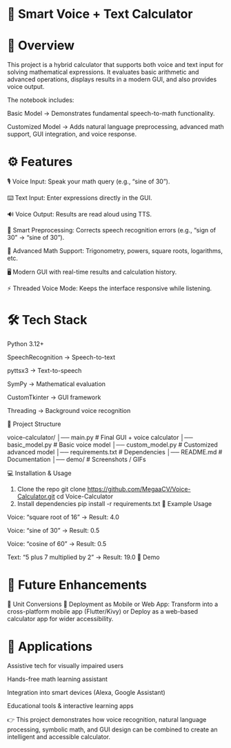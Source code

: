# **🎤 Smart Voice + Text Calculator**
# **📌 Overview**

This project is a hybrid calculator that supports both voice and text input for solving mathematical expressions.
It evaluates basic arithmetic and advanced operations, displays results in a modern GUI, and also provides voice output.

The notebook includes:

Basic Model → Demonstrates fundamental speech-to-math functionality.

Customized Model → Adds natural language preprocessing, advanced math support, GUI integration, and voice response.

# **⚙️ Features**

🎙️ Voice Input: Speak your math query (e.g., “sine of 30”).

⌨️ Text Input: Enter expressions directly in the GUI.

🔊 Voice Output: Results are read aloud using TTS.

🧠 Smart Preprocessing: Corrects speech recognition errors (e.g., “sign of 30” → “sine of 30”).

📐 Advanced Math Support: Trigonometry, powers, square roots, logarithms, etc.

🖥️ Modern GUI with real-time results and calculation history.

⚡ Threaded Voice Mode: Keeps the interface responsive while listening.

# **🛠️ Tech Stack**

Python 3.12+

SpeechRecognition
 → Speech-to-text

pyttsx3
 → Text-to-speech

SymPy
 → Mathematical evaluation

CustomTkinter
 → GUI framework

Threading → Background voice recognition

📂 Project Structure

voice-calculator/
│── main.py              # Final GUI + voice calculator
│── basic_model.py       # Basic voice model
│── custom_model.py      # Customized advanced model
│── requirements.txt     # Dependencies
│── README.md            # Documentation
│── demo/                # Screenshots / GIFs

💻 Installation & Usage
1. Clone the repo
git clone https://github.com/MegaaCV/Voice-Calculator.git
cd Voice-Calculator
2. Install dependencies
pip install -r requirements.txt
🎯 Example Usage

Voice: “square root of 16” → Result: 4.0

Voice: “sine of 30” → Result: 0.5

Voice: “cosine of 60” → Result: 0.5

Text: “5 plus 7 multiplied by 2” → Result: 19.0
📸 Demo

# **🚀 Future Enhancements**

🔹 Unit Conversions
🔹 Deployment as Mobile or Web App:
                Transform into a cross-platform mobile app (Flutter/Kivy) or
                Deploy as a web-based calculator app for wider accessibility.

# **📌 Applications**

Assistive tech for visually impaired users

Hands-free math learning assistant

Integration into smart devices (Alexa, Google Assistant)

Educational tools & interactive learning apps

👉 This project demonstrates how voice recognition, natural language processing, symbolic math, and GUI design can be combined to create an intelligent and accessible calculator.
